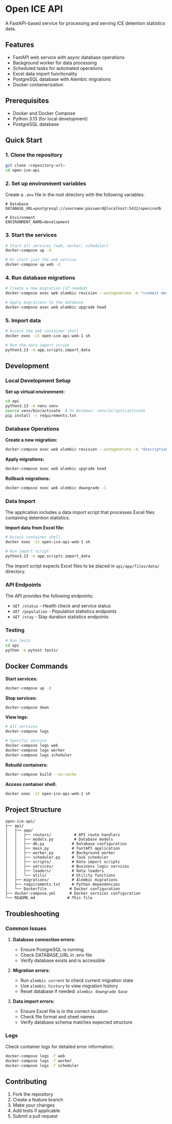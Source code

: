 # Open ICE API

A FastAPI-based service for processing and serving ICE detention statistics data.

## Features

- FastAPI web service with async database operations
- Background worker for data processing
- Scheduled tasks for automated operations
- Excel data import functionality
- PostgreSQL database with Alembic migrations
- Docker containerization

## Prerequisites

- Docker and Docker Compose
- Python 3.13 (for local development)
- PostgreSQL database

## Quick Start

### 1. Clone the repository

```bash
git clone <repository-url>
cd open-ice-api
```

### 2. Set up environment variables

Create a `.env` file in the root directory with the following variables:

```env
# Database
DATABASE_URL=postgresql://username:password@localhost:5432/openicedb

# Environment
ENVIRONMENT_NAME=development

```

### 3. Start the services

```bash
# Start all services (web, worker, scheduler)
docker-compose up -d

# Or start just the web service
docker-compose up web -d
```

### 4. Run database migrations

```bash
# Create a new migration (if needed)
docker-compose exec web alembic revision --autogenerate -m "<commit message>"

# Apply migrations to the database
docker-compose exec web alembic upgrade head
```

### 5. Import data

```bash
# Access the web container shell
docker exec -it open-ice-api-web-1 sh

# Run the data import script
python3.13 -m app.scripts.import_data
```

## Development

### Local Development Setup

**Set up virtual environment:**

```bash
cd api
python3.13 -m venv venv
source venv/bin/activate  # On Windows: venv\Scripts\activate
pip install -r requirements.txt
```



### Database Operations

**Create a new migration:**

```bash
docker-compose exec web alembic revision --autogenerate -m "description of changes"
```

**Apply migrations:**

```bash
docker-compose exec web alembic upgrade head
```

**Rollback migrations:**

```bash
docker-compose exec web alembic downgrade -1
```

### Data Import

The application includes a data import script that processes Excel files containing detention statistics.

**Import data from Excel file:**

```bash
# Access container shell
docker exec -it open-ice-api-web-1 sh

# Run import script
python3.13 -m app.scripts.import_data
```

The import script expects Excel files to be placed in `api/app/files/data/` directory.

### API Endpoints

The API provides the following endpoints:

- `GET /status` - Health check and service status
- `GET /population` - Population statistics endpoints
- `GET /stay` - Stay duration statistics endpoints

### Testing

```bash
# Run tests
cd api
python -m pytest tests/
```

## Docker Commands

**Start services:**

```bash
docker-compose up -d
```

**Stop services:**

```bash
docker-compose down
```

**View logs:**

```bash
# All services
docker-compose logs

# Specific service
docker-compose logs web
docker-compose logs worker
docker-compose logs scheduler
```

**Rebuild containers:**

```bash
docker-compose build --no-cache
```

**Access container shell:**

```bash
docker exec -it open-ice-api-web-1 sh
```

## Project Structure

```
open-ice-api/
├── api/
│   ├── app/
│   │   ├── routers/          # API route handlers
│   │   ├── models.py         # Database models
│   │   ├── db.py            # Database configuration
│   │   ├── main.py          # FastAPI application
│   │   ├── worker.py        # Background worker
│   │   ├── scheduler.py     # Task scheduler
│   │   ├── scripts/         # Data import scripts
│   │   ├── services/        # Business logic services
│   │   ├── loaders/         # Data loaders
│   │   └── utils/           # Utility functions
│   ├── migrations/          # Alembic migrations
│   ├── requirements.txt     # Python dependencies
│   └── Dockerfile          # Docker configuration
├── docker-compose.yml      # Docker services configuration
└── README.md              # This file
```

## Troubleshooting

### Common Issues

1. **Database connection errors:**
   - Ensure PostgreSQL is running
   - Check DATABASE_URL in .env file
   - Verify database exists and is accessible

2. **Migration errors:**
   - Run `alembic current` to check current migration state
   - Use `alembic history` to view migration history
   - Reset database if needed: `alembic downgrade base`

3. **Data import errors:**
   - Ensure Excel file is in the correct location
   - Check file format and sheet names
   - Verify database schema matches expected structure

### Logs

Check container logs for detailed error information:

```bash
docker-compose logs -f web
docker-compose logs -f worker
docker-compose logs -f scheduler
```

## Contributing

1. Fork the repository
2. Create a feature branch
3. Make your changes
4. Add tests if applicable
5. Submit a pull request
